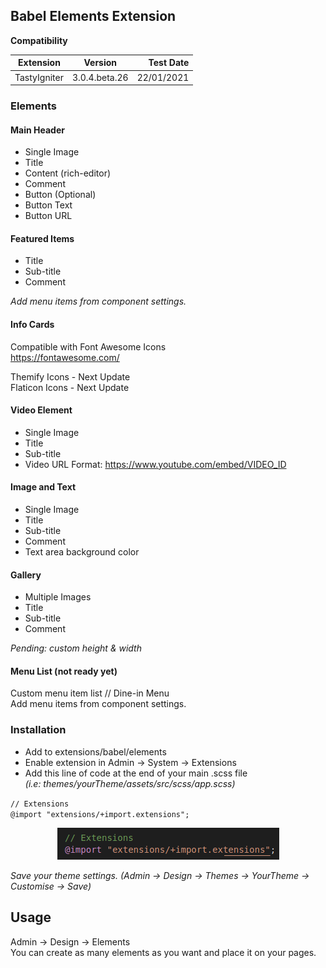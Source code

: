 ## Babel Elements Extension

**Compatibility** 

| Extension        | Version           | Test Date  |
| ------------- |:-------------:| -----:|
| TastyIgniter      | 3.0.4.beta.26 | 22/01/2021 |


### Elements


#### Main Header

- Single Image
- Title 
- Content (rich-editor)
- Comment
- Button (Optional)
- Button Text
- Button URL

#### Featured Items

- Title 
- Sub-title
- Comment

_Add menu items from component settings._

#### Info Cards

Compatible with Font Awesome Icons  
https://fontawesome.com/

Themify Icons - Next Update  
Flaticon Icons -  Next Update  

#### Video Element

- Single Image
- Title 
- Sub-title
- Video URL Format: https://www.youtube.com/embed/VIDEO_ID

#### Image and Text

- Single Image
- Title 
- Sub-title
- Comment
- Text area background color

#### Gallery

- Multiple Images
- Title 
- Sub-title
- Comment

_Pending: custom height & width_

#### Menu List (not ready yet)

Custom menu item list // Dine-in Menu  
Add menu items from component settings.   


### Installation

- Add to extensions/babel/elements
- Enable extension in Admin -> System -> Extensions
- Add this line of code at the end of your main .scss file  
 _(i.e: themes/yourTheme/assets/src/scss/app.scss)_

`// Extensions`  
`@import "extensions/+import.extensions";`

<p align="center">
    <img src="https://github.com/babelattke/ti-ext-elements/raw/main/images/example.png">  
</p>

*Save your theme settings. (Admin -> Design -> Themes -> YourTheme -> Customise -> Save)*

## Usage 

Admin -> Design -> Elements  
You can create as many elements as you want and place it on your pages.

